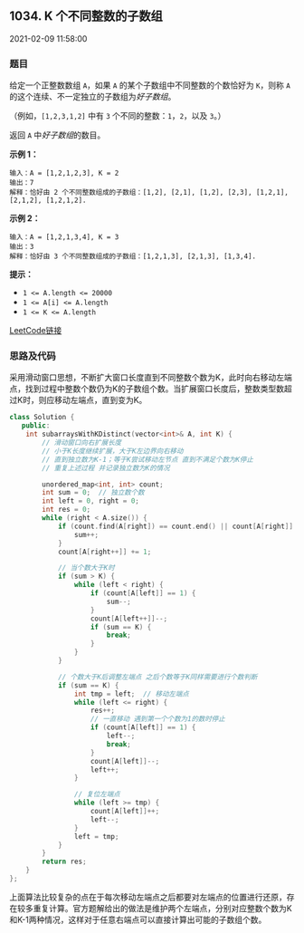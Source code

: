 ## 1034. K 个不同整数的子数组

2021-02-09 11:58:00

### 题目

给定一个正整数数组 ``A``，如果 ``A`` 的某个子数组中不同整数的个数恰好为 ``K``，则称 ``A`` 的这个连续、不一定独立的子数组为<em>好子数组</em>。

（例如，``[1,2,3,1,2]`` 中有 ``3`` 个不同的整数：``1``，``2``，以及 ``3``。）

返回 ``A`` 中<em>好子数组</em>的数目。

 

**示例 1：**

```
输入：A = [1,2,1,2,3], K = 2
输出：7
解释：恰好由 2 个不同整数组成的子数组：[1,2], [2,1], [1,2], [2,3], [1,2,1], [2,1,2], [1,2,1,2].
```

**示例 2：**

```
输入：A = [1,2,1,3,4], K = 3
输出：3
解释：恰好由 3 个不同整数组成的子数组：[1,2,1,3], [2,1,3], [1,3,4].
```

 

**提示：**


- ``1 <= A.length <= 20000``
- ``1 <= A[i] <= A.length``
- ``1 <= K <= A.length``



[LeetCode链接](https://leetcode-cn.com/problems/subarrays-with-k-different-integers/)

### 思路及代码

采用滑动窗口思想，不断扩大窗口长度直到不同整数个数为K，此时向右移动左端点，找到过程中整数个数仍为K的子数组个数。当扩展窗口长度后，整数类型数超过K时，则应移动左端点，直到变为K。

```cpp
class Solution {
   public:
    int subarraysWithKDistinct(vector<int>& A, int K) {
        // 滑动窗口向右扩展长度
        // 小于K长度继续扩展，大于K左边界向右移动
        // 直到独立数为K-1；等于K尝试移动左节点 直到不满足个数为K停止
        // 重复上述过程 并记录独立数为K的情况

        unordered_map<int, int> count;
        int sum = 0;  // 独立数个数
        int left = 0, right = 0;
        int res = 0;
        while (right < A.size()) {
            if (count.find(A[right]) == count.end() || count[A[right]] == 0) {
                sum++;
            }
            count[A[right++]] += 1;

            // 当个数大于K时
            if (sum > K) {
                while (left < right) {
                    if (count[A[left]] == 1) {
                        sum--;
                    }
                    count[A[left++]]--;
                    if (sum == K) {
                        break;
                    }
                }
            }

            // 个数大于K后调整左端点 之后个数等于K同样需要进行个数判断
            if (sum == K) {
                int tmp = left;  // 移动左端点
                while (left <= right) {
                    res++;
                    // 一直移动 遇到第一个个数为1的数时停止
                    if (count[A[left]] == 1) {
                        left--;
                        break;
                    }
                    count[A[left]]--;
                    left++;
                }

                // 复位左端点
                while (left >= tmp) {
                    count[A[left]]++;
                    left--;
                }
                left = tmp;
            }
        }
        return res;
    }
};
```

上面算法比较复杂的点在于每次移动左端点之后都要对左端点的位置进行还原，存在较多重复计算。官方题解给出的做法是维护两个左端点，分别对应整数个数为K和K-1两种情况，这样对于任意右端点可以直接计算出可能的子数组个数。